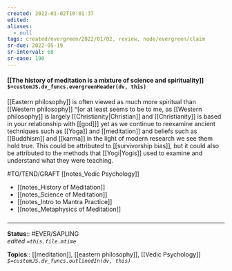 ```yaml
---
created: 2022-01-02T10:01:37 
edited: 
aliases:
  - null
tags: created/evergreen/2022/01/02, review, node/evergreen/claim
sr-due: 2022-05-19
sr-interval: 68
sr-ease: 190
---
```


#### [[The history of meditation is a mixture of science and spirituality]] `$=customJS.dv_funcs.evergreenHeader(dv, this)`

[[Eastern philosophy]] is often viewed as much more spiritual than [[Western philosophy]]
^[or at least seems to be to me, as [[Western philosophy]] is largely [[Christianity|Christian]] and [[Christianity]] is based in your relationship with [[god]]]
yet as we continue to reexamine ancient techniques such as [[Yoga]] and [[meditation]] and beliefs such as [[Buddhism]] and [[karma]] in the light of modern research we see them hold true.
This could be attributed to [[survivorship bias]], but it could also be attributed to the methods that [[Yogi|Yogis]] used to examine and understand what they were teaching.

#TO/TEND/GRAFT [[notes_Vedic Psychology]]
- [[notes_History of Meditation]]
- [[notes_Science of Meditation]]
- [[notes_Intro to Mantra Practice]]
- [[notes_Metaphysics of Meditation]]

### <hr class="footnote"/>

**Status**:: #EVER/SAPLING  
*edited `=this.file.mtime`*

**Topics**:: [[meditation]], [[eastern philosophy]], [[Vedic Psychology]]
*`$=customJS.dv_funcs.outlinedIn(dv, this)`*
